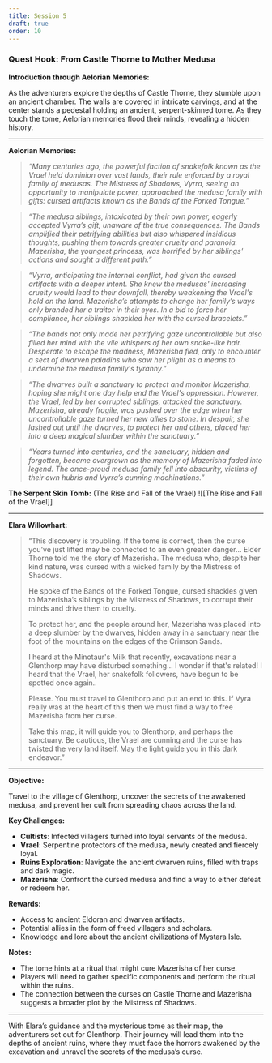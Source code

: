 ```yaml
---
title: Session 5
draft: true
order: 10
---
```

### Quest Hook: From Castle Thorne to Mother Medusa

**Introduction through Aelorian Memories:**

As the adventurers explore the depths of Castle Thorne, they stumble upon an ancient chamber. The walls are covered in intricate carvings, and at the center stands a pedestal holding an ancient, serpent-skinned tome. As they touch the tome, Aelorian memories flood their minds, revealing a hidden history.

---

**Aelorian Memories:**

> *“Many centuries ago, the powerful faction of snakefolk known as the Vrael held dominion over vast lands, their rule enforced by a royal family of medusas. The Mistress of Shadows, Vyrra, seeing an opportunity to manipulate power, approached the medusa family with gifts: cursed artifacts known as the Bands of the Forked Tongue.”*

> *“The medusa siblings, intoxicated by their own power, eagerly accepted Vyrra’s gift, unaware of the true consequences. The Bands amplified their petrifying abilities but also whispered insidious thoughts, pushing them towards greater cruelty and paranoia. Mazerisha, the youngest princess, was horrified by her siblings' actions and sought a different path.”*

> *“Vyrra, anticipating the internal conflict, had given the cursed artifacts with a deeper intent. She knew the medusas' increasing cruelty would lead to their downfall, thereby weakening the Vrael's hold on the land. Mazerisha’s attempts to change her family’s ways only branded her a traitor in their eyes. In a bid to force her compliance, her siblings shackled her with the cursed bracelets.”*

> *“The bands not only made her petrifying gaze uncontrollable but also filled her mind with the vile whispers of her own snake-like hair. Desperate to escape the madness, Mazerisha fled, only to encounter a sect of dwarven paladins who saw her plight as a means to undermine the medusa family's tyranny.”*

> *“The dwarves built a sanctuary to protect and monitor Mazerisha, hoping she might one day help end the Vrael's oppression. However, the Vrael, led by her corrupted siblings, attacked the sanctuary. Mazerisha, already fragile, was pushed over the edge when her uncontrollable gaze turned her new allies to stone. In despair, she lashed out until the dwarves, to protect her and others, placed her into a deep magical slumber within the sanctuary.”*

> *“Years turned into centuries, and the sanctuary, hidden and forgotten, became overgrown as the memory of Mazerisha faded into legend. The once-proud medusa family fell into obscurity, victims of their own hubris and Vyrra’s cunning machinations.”*


**The Serpent Skin Tomb:** (The Rise and Fall of the Vrael)
![[The Rise and Fall of the Vrael]]


---


**Elara Willowhart:**

> “This discovery is troubling. If the tome is correct, then the curse you’ve just lifted may be connected to an even greater danger... Elder Thorne told me the story of Mazerisha. The medusa who, despite her kind nature, was cursed with a wicked family by the Mistress of Shadows. 
> 
> He spoke of the Bands of the Forked Tongue, cursed shackles given to Mazerisha’s siblings by the Mistress of Shadows, to corrupt their minds and drive them to cruelty.
>
> To protect her, and the people around her, Mazerisha was placed into a deep slumber by the dwarves, hidden away in a sanctuary near the foot of the mountains on the edges of the Crimson Sands.
> 
> I heard at the Minotaur's Milk that recently, excavations near a Glenthorp may have disturbed something... I wonder if that's related! I heard that the Vrael, her snakefolk followers, have begun to be spotted once again..
> 
> Please. You must travel to Glenthorp and put an end to this. If Vyra really was at the heart of this then we must find a way to free Mazerisha from her curse. 
> 
> Take this map, it will guide you to Glenthorp, and perhaps the sanctuary. Be cautious, the Vrael are cunning and the curse has twisted the very land itself. May the light guide you in this dark endeavor.”

---

**Objective:**

Travel to the village of Glenthorp, uncover the secrets of the awakened medusa, and prevent her cult from spreading chaos across the land.

**Key Challenges:**
- **Cultists**: Infected villagers turned into loyal servants of the medusa.
- **Vrael**: Serpentine protectors of the medusa, newly created and fiercely loyal.
- **Ruins Exploration**: Navigate the ancient dwarven ruins, filled with traps and dark magic.
- **Mazerisha**: Confront the cursed medusa and find a way to either defeat or redeem her.

**Rewards:**
- Access to ancient Eldoran and dwarven artifacts.
- Potential allies in the form of freed villagers and scholars.
- Knowledge and lore about the ancient civilizations of Mystara Isle.

**Notes:**
- The tome hints at a ritual that might cure Mazerisha of her curse.
- Players will need to gather specific components and perform the ritual within the ruins.
- The connection between the curses on Castle Thorne and Mazerisha suggests a broader plot by the Mistress of Shadows.

---

With Elara’s guidance and the mysterious tome as their map, the adventurers set out for Glenthorp. Their journey will lead them into the depths of ancient ruins, where they must face the horrors awakened by the excavation and unravel the secrets of the medusa’s curse.



